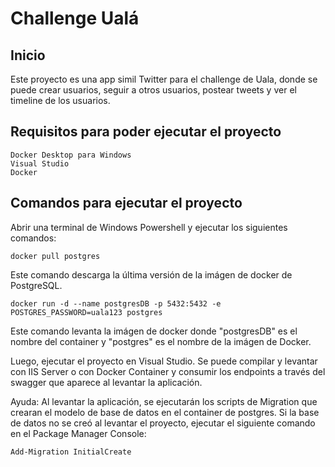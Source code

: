 # Challenge Ualá

## Inicio

Este proyecto es una app simil Twitter para el challenge de Uala, donde se puede crear usuarios, seguir a otros usuarios, postear tweets y ver el timeline de los usuarios. 

## Requisitos para poder ejecutar el proyecto 

```
Docker Desktop para Windows
Visual Studio 
Docker
```

## Comandos para ejecutar el proyecto 

Abrir una terminal de Windows Powershell y ejecutar los siguientes comandos:

```
docker pull postgres
```
Este comando descarga la última versión de la imágen de docker de PostgreSQL.

```
docker run -d --name postgresDB -p 5432:5432 -e POSTGRES_PASSWORD=uala123 postgres
```
Este comando levanta la imágen de docker donde "postgresDB" es el nombre del container y "postgres" es el nombre de la imágen de Docker.

Luego, ejecutar el proyecto en Visual Studio. Se puede compilar y levantar con IIS Server o con Docker Container y consumir los endpoints a través del swagger que aparece al levantar la aplicación.

Ayuda:
Al levantar la aplicación, se ejecutarán los scripts de Migration que crearan el modelo de base de datos en el container de postgres. Si la base de datos no se creó al levantar el proyecto, ejecutar el siguiente comando en el Package Manager Console:

```
Add-Migration InitialCreate
```
